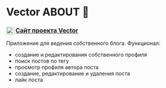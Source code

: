 # Vector ABOUT 📝

<a href="https://elia7777.github.io/vector/">
  <div>
   <img align="left" alt="Vector" width="22px" src="https://i.ya-webdesign.com/images/internet-transparent-globe-8.png" />
   <h3><a href="https://elia7777.github.io/vector/">Сайт проекта  Vector </a></h3>
  </div>
</a>
Приложение для ведения собственного блога. 
Функционал: 
<ul>
<li>создание и редактирования собственного профиля</li>
<li>поиск постов по тегу</li>
<li>просмотр профиля автора поста </li>
<li>создание, редактирование и удаления поста</li>
 <li>лайк поста</li>
</ul>

<br/>
<br/>
